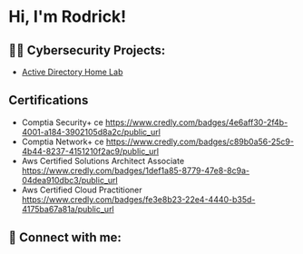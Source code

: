 <h1>Hi, I'm Rodrick! </h1>  
<h2>👨‍💻 Cybersecurity Projects:</h2>


  - [Active Directory Home Lab](https://github.com/RodrickC2/laburl)

<h2>Certifications</h2>

- Comptia Security+ ce https://www.credly.com/badges/4e6aff30-2f4b-4001-a184-3902105d8a2c/public_url
- Comptia Network+ ce https://www.credly.com/badges/c89b0a56-25c9-4b44-8237-4151210f2ac9/public_url
- Aws Certified Solutions Architect Associate https://www.credly.com/badges/1def1a85-8779-47e8-8c9a-04dea910dbc3/public_url
- Aws Certified Cloud Practitioner https://www.credly.com/badges/fe3e8b23-22e4-4440-b35d-4175ba67a81a/public_url

<h2> 🤳 Connect with me:</h2>


